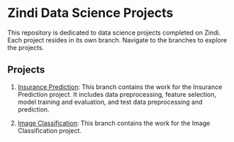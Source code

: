 # Zindi Data Science Projects

This repository is dedicated to data science projects completed on Zindi. Each project resides in its own branch. Navigate to the branches to explore the projects.

## Projects

1. [Insurance Prediction](https://github.com/Endework/Zindi_projects/tree/Insurance): This branch contains the work for the Insurance Prediction project. It includes data preprocessing, feature selection, model training and evaluation, and test data preprocessing and prediction.

2. [Image Classification](https://github.com/Endework/Zindi_projects/tree/Image_classification): This branch contains the work for the Image Classification project. 
